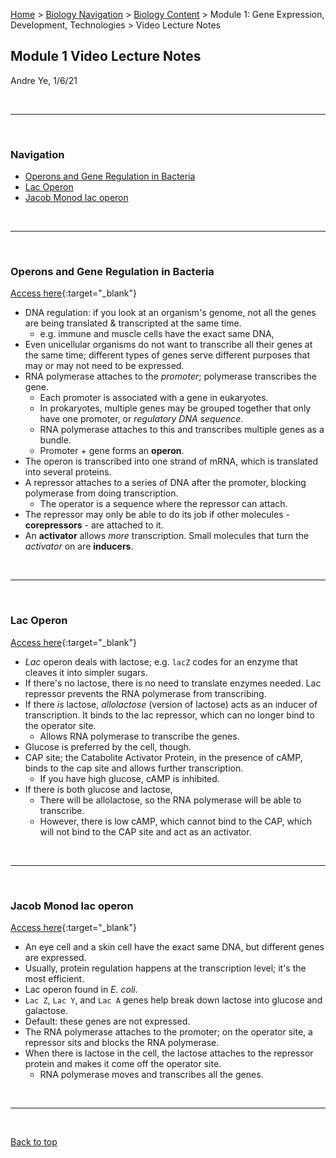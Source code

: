 [Home](https://andre-ye.github.io) > [Biology Navigation](https://andre-ye.github.io/biology/biology_navigation) > [Biology Content](https://andre-ye.github.io/biology/biology_navigation#biology-content) > Module 1: Gene Expression, Development, Technologies > Video Lecture Notes

## Module 1 Video Lecture Notes
Andre Ye, 1/6/21

<br>

---

<br>

### Navigation
- [Operons and Gene Regulation in Bacteria](#operons-and-gene-regulation-in-bacteria)
- [Lac Operon](#lac-operon)
- [Jacob Monod lac operon](#jacob-monod-lac-operon)


<br>

---

<br>

### Operons and Gene Regulation in Bacteria
[Access here](https://www.khanacademy.org/science/ap-biology/gene-expression-and-regulation/regulation-of-gene-expression-and-cell-specialization/v/operons-and-gene-regulation-in-bacteria){:target="_blank"}
- DNA regulation: if you look at an organism's genome, not all the genes are being translated & transcripted at the same time.
  - e.g. immune and muscle cells have the exact same DNA,
- Even unicellular organisms do not want to transcribe all their genes at the same time; different types of genes serve different purposes that may or may not need to be expressed.
- RNA polymerase attaches to the *promoter*; polymerase transcribes the gene.
  - Each promoter is associated with a gene in eukaryotes.
  - In prokaryotes, multiple genes may be grouped together that only have one promoter, or *regulatory DNA sequence*.
  - RNA polymerase attaches to this and transcribes multiple genes as a bundle.
  - Promoter + gene forms an **operon**.
- The operon is transcribed into one strand of mRNA, which is translated into several proteins.
- A repressor attaches to a series of DNA after the promoter, blocking polymerase from doing transcription.
  - The operator is a sequence where the repressor can attach.
- The repressor may only be able to do its job if other molecules - **corepressors** - are attached to it.
- An **activator** allows *more* transcription. Small molecules that turn the *activator* on are **inducers**.


<br>

---

<br>

### Lac Operon
[Access here](https://www.khanacademy.org/science/ap-biology/gene-expression-and-regulation/regulation-of-gene-expression-and-cell-specialization/v/lac-operon){:target="_blank"}
- *Lac* operon deals with lactose; e.g. `lacZ` codes for an enzyme that cleaves it into simpler sugars.
- If there's no lactose, there is no need to translate enzymes needed. Lac repressor prevents the RNA polymerase from transcribing.
- If there *is* lactose, *allolactose* (version of lactose) acts as an inducer of transcription. It binds to the lac repressor, which can no longer bind to the operator site.
  - Allows RNA polymerase to transcribe the genes.
- Glucose is preferred by the cell, though.
- CAP site; the Catabolite Activator Protein, in the presence of cAMP, binds to the cap site and allows further transcription.
  - If you have high glucose, cAMP is inhibited.
- If there is both glucose and lactose,
  - There will be allolactose, so the RNA polymerase will be able to transcribe.
  - However, there is low cAMP, which cannot bind to the CAP, which will not bind to the CAP site and act as an activator.

<br>

---

<br>

### Jacob Monod lac operon
[Access here](https://www.khanacademy.org/test-prep/mcat/biomolecules/dna/v/jacob-monod-lac-operon){:target="_blank"}
- An eye cell and a skin cell have the exact same DNA, but different genes are expressed.
- Usually, protein regulation happens at the transcription level; it's the most efficient.
- Lac operon found in *E. coli*.
- `Lac Z`, `Lac Y`, and `Lac A` genes help break down lactose into glucose and galactose.
- Default: these genes are not expressed.
- The RNA polymerase attaches to the promoter; on the operator site, a repressor sits and blocks the RNA polymerase.
- When there is lactose in the cell, the lactose attaches to the repressor protein and makes it come off the operator site.
  - RNA polymerase moves and transcribes all the genes.


<br>

---

<br>

[Back to top](#)
